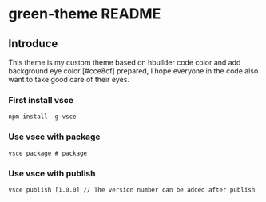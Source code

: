 # green-theme README

## Introduce
This theme is my custom theme based on hbuilder code color and add background eye color [#cce8cf] prepared, I hope everyone in the code also want to take good care of their eyes.

### First install vsce
`npm install -g vsce`
### Use vsce with package
`vsce package # package`
### Use vsce with publish
`vsce publish [1.0.0] // The version number can be added after publish`
